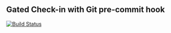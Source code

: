  
## Gated Check-in with Git pre-commit hook
[![Build Status](https://travis-ci.org/shardool/GatedCheckin.svg)](https://travis-ci.org/shardool/GatedCheckin)